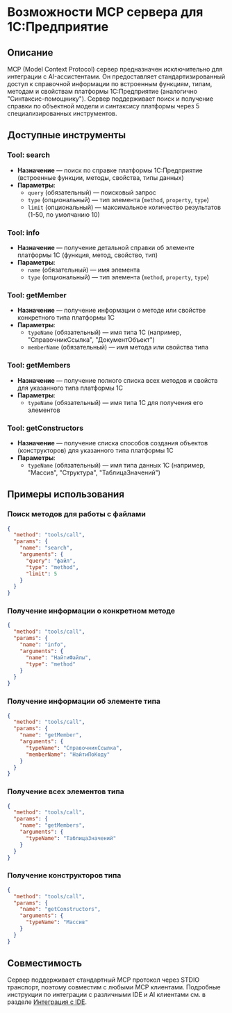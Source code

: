 # Возможности MCP сервера для 1С:Предприятие

## Описание

MCP (Model Context Protocol) сервер предназначен исключительно для интеграции с AI-ассистентами. Он предоставляет стандартизированный доступ к справочной информации по встроенным функциям, типам, методам и свойствам платформы 1С:Предприятие (аналогично "Синтаксис-помощнику"). Сервер поддерживает поиск и получение справки по объектной модели и синтаксису платформы через 5 специализированных инструментов.

## Доступные инструменты

### Tool: search
- **Назначение** — поиск по справке платформы 1С:Предприятие (встроенные функции, методы, свойства, типы данных)
- **Параметры**:
  - `query` (обязательный) — поисковый запрос
  - `type` (опциональный) — тип элемента (`method`, `property`, `type`)
  - `limit` (опциональный) — максимальное количество результатов (1-50, по умолчанию 10)

### Tool: info  
- **Назначение** — получение детальной справки об элементе платформы 1С (функция, метод, свойство, тип)
- **Параметры**:
  - `name` (обязательный) — имя элемента
  - `type` (опциональный) — тип элемента (`method`, `property`, `type`)

### Tool: getMember
- **Назначение** — получение информации о методе или свойстве конкретного типа платформы 1С
- **Параметры**:
  - `typeName` (обязательный) — имя типа 1С (например, "СправочникСсылка", "ДокументОбъект")
  - `memberName` (обязательный) — имя метода или свойства типа

### Tool: getMembers
- **Назначение** — получение полного списка всех методов и свойств для указанного типа платформы 1С
- **Параметры**:
  - `typeName` (обязательный) — имя типа 1С для получения его элементов

### Tool: getConstructors
- **Назначение** — получение списка способов создания объектов (конструкторов) для указанного типа платформы 1С
- **Параметры**:
  - `typeName` (обязательный) — имя типа данных 1С (например, "Массив", "Структура", "ТаблицаЗначений")

## Примеры использования

### Поиск методов для работы с файлами
```json
{
  "method": "tools/call",
  "params": {
    "name": "search",
    "arguments": {
      "query": "файл",
      "type": "method",
      "limit": 5
    }
  }
}
```

### Получение информации о конкретном методе
```json
{
  "method": "tools/call", 
  "params": {
    "name": "info",
    "arguments": {
      "name": "НайтиФайлы",
      "type": "method"
    }
  }
}
```

### Получение информации об элементе типа
```json
{
  "method": "tools/call",
  "params": {
    "name": "getMember",
    "arguments": {
      "typeName": "СправочникСсылка",
      "memberName": "НайтиПоКоду"
    }
  }
}
```

### Получение всех элементов типа
```json
{
  "method": "tools/call",
  "params": {
    "name": "getMembers",
    "arguments": {
      "typeName": "ТаблицаЗначений"
    }
  }
}
```

### Получение конструкторов типа
```json
{
  "method": "tools/call",
  "params": {
    "name": "getConstructors",
    "arguments": {
      "typeName": "Массив"
    }
  }
}
```

## Совместимость

Сервер поддерживает стандартный MCP протокол через STDIO транспорт, поэтому совместим с любыми MCP клиентами. Подробные инструкции по интеграции с различными IDE и AI клиентами см. в разделе [Интеграция с IDE](05_INTEGRATION.md).